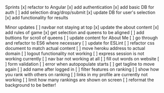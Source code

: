 Sprints
[x] refactor to Angular
[x] add authentication
[x] add basic DB for auth
[ ] add selection drag/drop/submit
[x] update DB for user's selection
[x] add functionality for results

Minor updates
[ ] navbar not staying at top
[x] update the about content
[x] add rules of game
[x] get selection and queens to be aligned
[ ] add buttions for scroll of queens
[ ] update content for About Me
[ ] go through and refactor to ES6 where necessary
[ ] update for ESLint
[ ] refactor css document to match actual content
[ ] move heroku address to actual domain
[ ] logout functionality not working
[ ] express session is not working currently
[ ] nav bar not working at all
[ ] fill out words on website
[ ] form validation
[ ] error when autopopulate starts
[ ] get tagline to move again
[ ] add name after logged in
[ ] filter features on ranking
[ ] show how you rank with others on ranking
[ ] links in my profile are currently not working
[ ] limit how many rankings are shown on screen
[ ] reformat the background to be better!